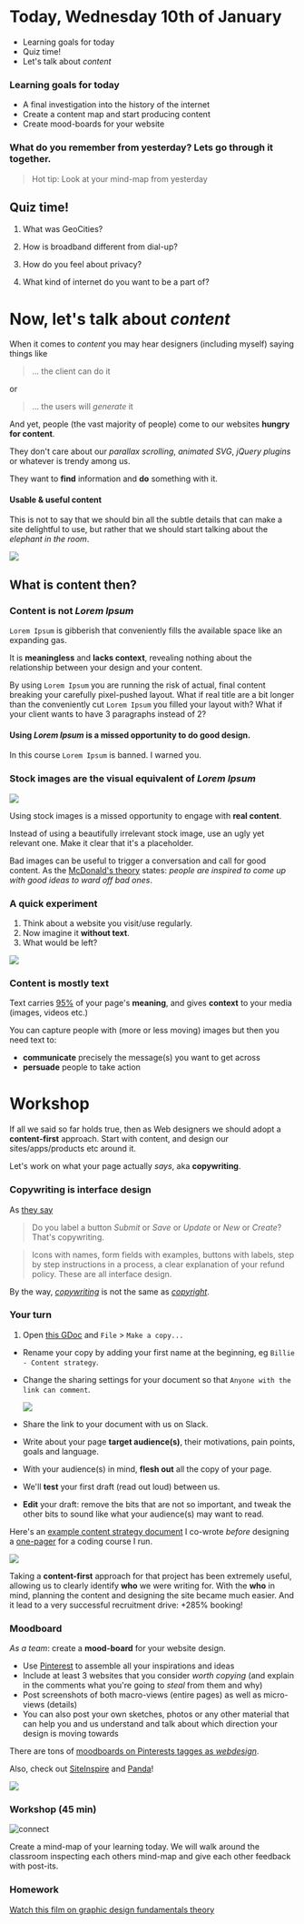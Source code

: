 # Today, Wednesday 10th of January

* Learning goals for today
* Quiz time!
* Let's talk about *content*

### Learning goals for today
* A final investigation into the history of the internet
* Create a content map and start producing content
* Create mood-boards for your website

### What do you remember from yesterday? Lets go through it together.

> Hot tip: Look at your mind-map from yesterday

## Quiz time!

1. What was GeoCities?

2. How is broadband different from dial-up?

3. How do you feel about privacy?

4. What kind of internet do you want to be a part of?

# Now, let's talk about *content*

When it comes to *content* you may hear designers (including myself) saying things like

> ... the client can do it

or

> ... the users will *generate* it

And yet, people (the vast majority of people) come to our websites **hungry for content**.

They don't care about our *parallax scrolling*, *animated SVG*, *jQuery plugins* or whatever is trendy among us.

They want to **find** information and **do** something with it.

#### Usable & useful content

This is not to say that we should bin all the subtle details that can make a site delightful to use, but rather that we should start talking about the *elephant in the room*.

![](assets/elephant.jpg)

## What is content then?

### Content is not *Lorem Ipsum*

`Lorem Ipsum` is gibberish that conveniently fills the available space like an expanding gas.

It is **meaningless** and **lacks context**, revealing nothing about the relationship between your design and your content.

By using `Lorem Ipsum` you are running the risk of actual, final content breaking your carefully pixel-pushed layout. What if real title are a bit longer than the conveniently cut `Lorem Ipsum` you filled your layout with? What if your client wants to have 3 paragraphs instead of 2?

#### Using *Lorem Ipsum* is a missed opportunity to do good design.

In this course `Lorem Ipsum` is banned. I warned you.

### Stock images are the visual equivalent of *Lorem Ipsum*

![](assets/stock.jpg)

Using stock images is a missed opportunity to engage with **real content**.

Instead of using a beautifully irrelevant stock image, use an ugly yet relevant one. Make it clear that it's a placeholder.

Bad images can be useful to trigger a conversation and call for good content. As the [McDonald's theory](https://medium.com/@ienjoy/mcdonalds-theory-9216e1c9da7d) states: *people are inspired to come up with good ideas to ward off bad ones*.

### A quick experiment

1. Think about a website you visit/use regularly.
2. Now imagine it **without text**.
3. What would be left?

[![](assets/twitter-no-text.gif)](https://signalvnoise.com/posts/3404-reminder-design-is-still-about-words)

<!--

* empty boxes
* meaningless, decontextualised images

-->

### Content is mostly **text**

Text carries [95%](https://ia.net/know-how/the-web-is-all-about-typography-period) of your page's **meaning**, and gives **context** to your media (images, videos etc.)

You can capture people with (more or less moving) images but then you need text to:

* **communicate** precisely the message(s) you want to get across
* **persuade** people to take action


# Workshop

If all we said so far holds true, then as Web designers we should adopt a **content-first** approach. Start with content, and design our sites/apps/products etc around it.

Let's work on what your page actually *says*, aka **copywriting**.

### Copywriting is interface design

As [they say](https://gettingreal.37signals.com/ch09_Copywriting_is_Interface_Design.php)

> Do you label a button *Submit* or *Save* or *Update* or *New* or *Create*? That's copywriting.

> Icons with names, form fields with examples, buttons with labels, step by step instructions in a process, a clear explanation of your refund policy. These are all interface design.

By the way, [*copywriting*](http://dictionary.reference.com/browse/copywriting) is not the same as [*copyright*](http://dictionary.reference.com/browse/copyright).

### Your turn

1. Open [this GDoc](https://docs.google.com/document/d/1iS5VeEjtzpjkFraSJ0O80NnmLQaBZIo_FNztTVoONUM/edit?usp=sharing) and `File` > `Make a copy...`
* Rename your copy by adding your first name at the beginning, eg `Billie - Content strategy`.
* Change the sharing settings for your document so that `Anyone with the link can comment`.

	![](assets/gdoc-sharing.jpg)
* Share the link to your document with us on Slack.
* Write about your page **target audience(s)**, their motivations, pain points, goals and language.
* With your audience(s) in mind, **flesh out** all the copy of your page.
* We'll **test** your first draft (read out loud) between us.
* **Edit** your draft: remove the bits that are not so important, and tweak the other bits to sound like what your audience(s) may want to read.

Here's an [example content strategy document](https://docs.google.com/document/d/1XyaSoEvu0MraH7cqeEKLMbTc1cAP-B184tB6Usx5UsM/edit?usp=sharing) I co-wrote *before* designing a [one-pager](https://codeyourapp.club) for a coding course I run.

[![](assets/example.png)](https://codeyourapp.club)

Taking a **content-first** approach for that project has been extremely useful, allowing us to clearly identify **who** we were writing for. With the **who** in mind, planning the content and designing the site became much easier. And it lead to a very successful recruitment drive: +285% booking!

### Moodboard

*As a team*: create a **mood-board** for your website design.

* Use [Pinterest](https://www.pinterest.com) to assemble all your inspirations and ideas
* Include at least 3 websites that you consider *worth copying* (and explain in the comments what you're going to *steal* from them and why)
* Post screenshots of both macro-views (entire pages) as well as micro-views (details)
* You can also post your own sketches, photos or any other material that can help you and us understand and talk about which direction your design is moving towards

There are tons of [moodboards on Pinterests tagges as *webdesign*](https://www.pinterest.com/search/boards/?q=webdesign).

Also, check out [SiteInspire](http://www.siteinspire.com) and [Panda](https://usepanda.com)!

![](assets/site-inspire.png)

### Workshop (45 min)

![connect](assets/mindmap.png)

Create a mind-map of your learning today. We will walk around the classroom inspecting each others mind-map and give each other feedback with post-its.

### Homework

[Watch this film on graphic design fundamentals theory](https://www.youtube.com/watch?v=YqQx75OPRa0)
